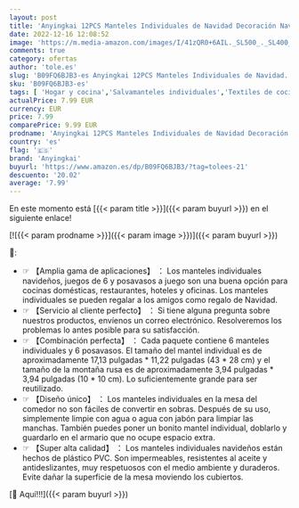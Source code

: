 ```yaml
---
layout: post
title: 'Anyingkai 12PCS Manteles Individuales de Navidad Decoración Navideña Mantel Mantel Individual Plastico Salvamanteles Individual PVC Mantel Individual Estera de Mesa  Árbol de Plata-b '
date: 2022-12-16 12:08:52
image: 'https://m.media-amazon.com/images/I/41zQR0+6AIL._SL500_._SL400_.jpg'
comments: true
category: ofertas
author: 'tole.es'
slug: 'B09FQ6BJB3-es Anyingkai 12PCS Manteles Individuales de Navidad...'
sku: 'B09FQ6BJB3-es'
tags: [ 'Hogar y cocina','Salvamanteles individuales','Textiles de cocina','Textiles del hogar','anyingkai','navidad','🇪🇸', ]
actualPrice: 7.99 EUR
currency: EUR
price: 7.99
comparePrice: 9.99 EUR
prodname: 'Anyingkai 12PCS Manteles Individuales de Navidad Decoración Navideña Mantel Mantel Individual Plastico Salvamanteles Individual PVC Mantel Individual Estera de Mesa  Árbol de Plata-b '
country: 'es'
flag: '🇪🇸'
brand: 'Anyingkai'
buyurl: 'https://www.amazon.es/dp/B09FQ6BJB3/?tag=tolees-21'
descuento: '20.02'
average: '7.99'
---
```


En este momento está [{{< param title >}}]({{< param buyurl >}}) en el siguiente enlace!

[![{{< param prodname >}}]({{< param image >}})]({{< param buyurl >}})

🔎:

- ☞ 【Amplia gama de aplicaciones】 ： Los manteles individuales navideños, juegos de 6 y posavasos a juego son una buena opción para cocinas domésticas, restaurantes, hoteles y oficinas. Los manteles individuales se pueden regalar a los amigos como regalo de Navidad.
- ☞ 【Servicio al cliente perfecto】 ： Si tiene alguna pregunta sobre nuestros productos, envíenos un correo electrónico. Resolveremos los problemas lo antes posible para su satisfacción.
- ☞ 【Combinación perfecta】 ： Cada paquete contiene 6 manteles individuales y 6 posavasos. El tamaño del mantel individual es de aproximadamente 17,13 pulgadas * 11,22 pulgadas (43 * 28 cm) y el tamaño de la montaña rusa es de aproximadamente 3,94 pulgadas * 3,94 pulgadas (10 * 10 cm). Lo suficientemente grande para ser reutilizado.
- ☞ 【Diseño único】 ： Los manteles individuales en la mesa del comedor no son fáciles de convertir en sobras. Después de su uso, simplemente limpie con agua o agua con jabón para limpiar las manchas. También puedes poner un bonito mantel individual, doblarlo y guardarlo en el armario que no ocupe espacio extra.
- ☞ 【Super alta calidad】 ： Los manteles individuales navideños están hechos de plástico PVC. Son impermeables, resistentes al aceite y antideslizantes, muy respetuosos con el medio ambiente y duraderos. Evite dañar la superficie de la mesa moviendo los cubiertos.

[🛒 Aquí!!!]({{< param buyurl >}})
